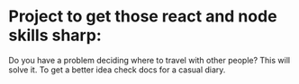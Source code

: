 # Project to get those react and node skills sharp:

Do you have a problem deciding where to travel with other people? This will solve it. 
To get a better idea check docs for a casual diary.

